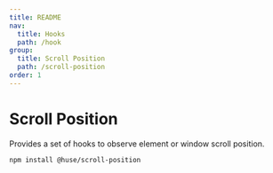 ```yaml
---
title: README
nav:
  title: Hooks
  path: /hook
group:
  title: Scroll Position
  path: /scroll-position
order: 1
---
```


# Scroll Position

Provides a set of hooks to observe element or window scroll position.

```shell
npm install @huse/scroll-position
```